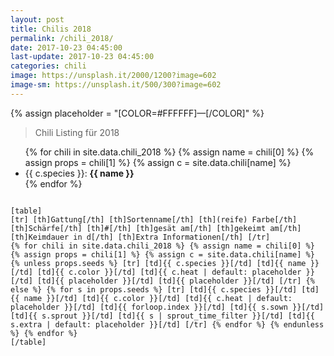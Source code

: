 ```yaml
---
layout: post
title: Chilis 2018
permalink: /chili_2018/
date: 2017-10-23 04:45:00
last-update: 2017-10-23 04:45:00
categories: chili
image: https://unsplash.it/2000/1200?image=602
image-sm: https://unsplash.it/500/300?image=602
---
```


{% assign placeholder = "[COLOR=#FFFFFF]—[/COLOR]" %}

> Chili Listing für 2018

<ul class="alpha-list-style">
{% for chili in site.data.chili_2018 %}
{% assign name = chili[0] %}
{% assign props = chili[1] %}
{% assign c = site.data.chili[name] %}
  <li>
    {{ c.species }}: <b>{{ name }}</b>
    <!--
       -{% for s in props.seeds %}
       -  {{ s.sown }}
       -{% endfor %}
       -->
  </li>
{% endfor %}
</ul>

<code>
[table]
[tr] [th]Gattung[/th] [th]Sortenname[/th] [th](reife) Farbe[/th] [th]Schärfe[/th] [th]#[/th] [th]gesät am[/th] [th]gekeimt am[/th] [th]Keimdauer in d[/th] [th]Extra Informationen[/th] [/tr]
{% for chili in site.data.chili_2018 %} {% assign name = chili[0] %} {% assign props = chili[1] %} {% assign c = site.data.chili[name] %} {% unless props.seeds %} [tr] [td]{{ c.species }}[/td] [td]{{ name }}[/td] [td]{{ c.color }}[/td] [td]{{ c.heat | default: placeholder }}[/td] [td]{{ placeholder }}[/td] [td]{{ placeholder }}[/td] [/tr] {% else %} {% for s in props.seeds %} [tr] [td]{{ c.species }}[/td] [td]{{ name }}[/td] [td]{{ c.color }}[/td] [td]{{ c.heat | default: placeholder }}[/td] [td]{{ forloop.index }}[/td] [td]{{ s.sown }}[/td] [td]{{ s.sprout }}[/td] [td]{{ s | sprout_time_filter }}[/td] [td]{{ s.extra | default: placeholder }}[/td] [/tr] {% endfor %} {% endunless %} {% endfor %}
[/table]
</code>
